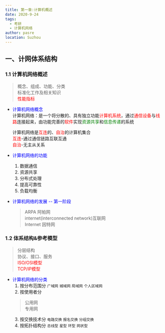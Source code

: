 ```yaml
---
title: 第一章:计算机概述
date: 2020-9-24
tags: 
  - 考研
  - 计算机网络
author: pasre
location: Suzhou  
---
```


## 一、计网体系结构

### 1.1 计算机网络概述
  > 概念、组成、功能、分类  
  > 标准化工作及相关知识  
  > <font color="red">性能指标</font>

  * <font color="blue">计算机网络概念</font>  
    计算机网络：是一个将分散的、具有独立功能<font color="red">计算机系统</font>，通过<font color="red">通信设备</font>与<font color="red">线路</font>连接起来，由功能完善的<font color="red">软件</font>实现<font color="green">资源共享</font>和<font color="green">信息传递</font>的系统  

    计算机网络是<font color="red">互连</font>的、<font color="red">自治</font>的计算机集合  
    <font color="red">互连</font>-通过通信链路互联互通  
    <font color="red">自治</font>-无主从关系

  * <font color="blue">计算机网络的功能</font>  
    1. 数据通信
    2. 资源共享
    3. 分布式处理
    4. 提高可靠性
    5. 负载均衡

  * <font color="blue">计算机网络的发展 -- 第一阶段</font>
    > ARPA 阿帕网  
    > internet(interconnected network)互联网  
    > Internet 因特网


### 1.2 体系结构&参考模型
  > 分层结构  
  > 协议、接口、服务  
  > <font color="red">ISO/OSI模型</font>   
  > <font color="red">TCP/IP模型</font>

  * <font color="blue">计算机网络的分类</font>  
    1. 按分布范围分 `广域网` `城域网` `局域网` `个人区域网`
    2. 按使用者分
      > 公用网  
      > 专用网
    3. 按交换技术分 `电路交换` `报名交换` `分组交换`
    4. 按拓扑结构分 `总线型` `星型` `环型` `网状型`